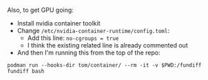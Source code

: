 Also, to get GPU going:

- Install nvidia container toolkit
- Change `/etc/nvidia-container-runtime/config.toml`:
  - Add this line: `no-cgroups = true`
  - I think the existing related line is already commented out
- And then I'm running this from the top of the repo:
```
podman run --hooks-dir tom/container/ --rm -it -v $PWD:/fundiff fundiff bash
```
